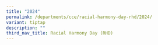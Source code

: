 ```yaml
---
title: "2024"
permalink: /departments/cce/racial-harmony-day-rhd/2024/
variant: tiptap
description: ""
third_nav_title: Racial Harmony Day (RHD)
---
```

